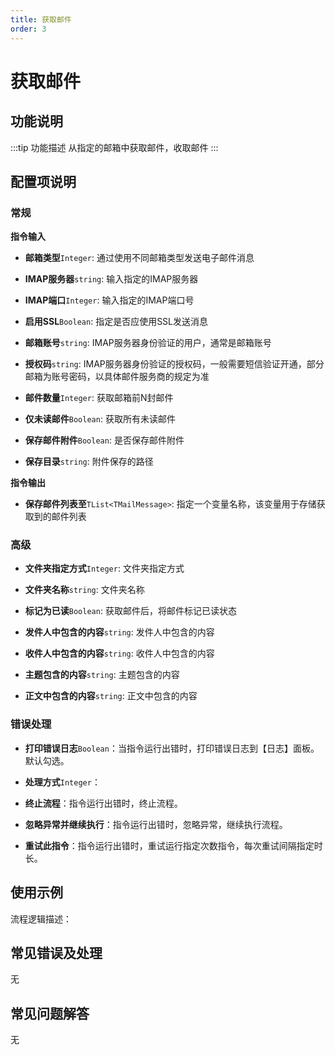 ```yaml
---
title: 获取邮件
order: 3
---
```


# 获取邮件

## 功能说明

:::tip 功能描述
从指定的邮箱中获取邮件，收取邮件
:::

## 配置项说明

### 常规

**指令输入**

- **邮箱类型**`Integer`: 通过使用不同邮箱类型发送电子邮件消息

- **IMAP服务器**`string`: 输入指定的IMAP服务器

- **IMAP端口**`Integer`: 输入指定的IMAP端口号

- **启用SSL**`Boolean`: 指定是否应使用SSL发送消息

- **邮箱账号**`string`: IMAP服务器身份验证的用户，通常是邮箱账号

- **授权码**`string`: IMAP服务器身份验证的授权码，一般需要短信验证开通，部分邮箱为账号密码，以具体邮件服务商的规定为准

- **邮件数量**`Integer`: 获取邮箱前N封邮件

- **仅未读邮件**`Boolean`: 获取所有未读邮件

- **保存邮件附件**`Boolean`: 是否保存邮件附件

- **保存目录**`string`: 附件保存的路径


**指令输出**

- **保存邮件列表至**`TList<TMailMessage>`: 指定一个变量名称，该变量用于存储获取到的邮件列表

### 高级

- **文件夹指定方式**`Integer`: 文件夹指定方式

- **文件夹名称**`string`: 文件夹名称

- **标记为已读**`Boolean`: 获取邮件后，将邮件标记已读状态

- **发件人中包含的内容**`string`: 发件人中包含的内容

- **收件人中包含的内容**`string`: 收件人中包含的内容

- **主题包含的内容**`string`: 主题包含的内容

- **正文中包含的内容**`string`: 正文中包含的内容

### 错误处理

- **打印错误日志**`Boolean`：当指令运行出错时，打印错误日志到【日志】面板。默认勾选。

- **处理方式**`Integer`：

 - **终止流程**：指令运行出错时，终止流程。

 - **忽略异常并继续执行**：指令运行出错时，忽略异常，继续执行流程。

 - **重试此指令**：指令运行出错时，重试运行指定次数指令，每次重试间隔指定时长。

## 使用示例

流程逻辑描述：

## 常见错误及处理

无

## 常见问题解答

无

